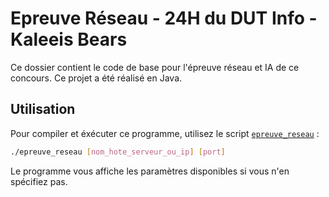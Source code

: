 # Epreuve Réseau - 24H du DUT Info - Kaleeis Bears

Ce dossier contient le code de base pour l'épreuve réseau et IA de ce concours.
Ce projet a été réalisé en Java.

## Utilisation

Pour compiler et éxécuter ce programme, utilisez le script [`epreuve_reseau`](epreuve_reseau) :

```bash
./epreuve_reseau [nom_hote_serveur_ou_ip] [port]
```

Le programme vous affiche les paramètres disponibles si vous n'en spécifiez pas.